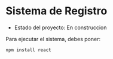 <h1>Sistema de Registro</h1>


- Estado del proyecto: En construccion

Para ejecutar el sistema, debes poner:

```npm install react```
